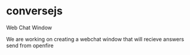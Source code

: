 # conversejs
Web Chat Window 

We are working on creating a webchat window that will recieve answers send from openfire
